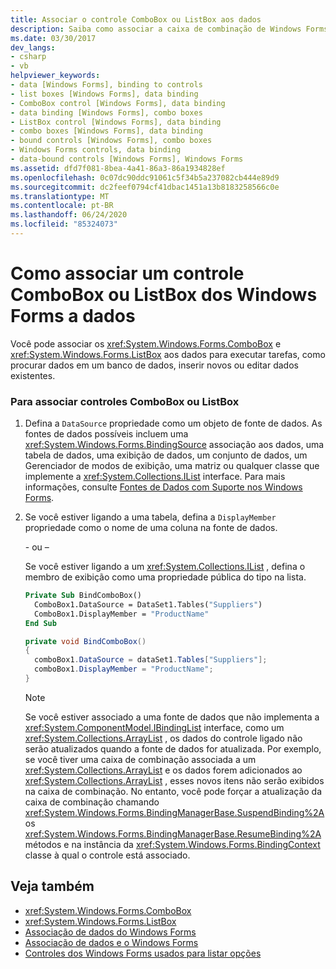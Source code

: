```yaml
---
title: Associar o controle ComboBox ou ListBox aos dados
description: Saiba como associar a caixa de combinação de Windows Forms e a caixa de listagem a dados para executar tarefas como procurar dados em um banco de dados, inserir novos ou editar dados existentes.
ms.date: 03/30/2017
dev_langs:
- csharp
- vb
helpviewer_keywords:
- data [Windows Forms], binding to controls
- list boxes [Windows Forms], data binding
- ComboBox control [Windows Forms], data binding
- data binding [Windows Forms], combo boxes
- ListBox control [Windows Forms], data binding
- combo boxes [Windows Forms], data binding
- bound controls [Windows Forms], combo boxes
- Windows Forms controls, data binding
- data-bound controls [Windows Forms], Windows Forms
ms.assetid: dfd7f081-8bea-4a41-86a3-86a1934828ef
ms.openlocfilehash: 0c07dc90ddc91061c5f34b5a237082cb444e89d9
ms.sourcegitcommit: dc2feef0794cf41dbac1451a13b8183258566c0e
ms.translationtype: MT
ms.contentlocale: pt-BR
ms.lasthandoff: 06/24/2020
ms.locfileid: "85324073"
---
```

# <a name="how-to-bind-a-windows-forms-combobox-or-listbox-control-to-data"></a>Como associar um controle ComboBox ou ListBox dos Windows Forms a dados
Você pode associar os <xref:System.Windows.Forms.ComboBox> e <xref:System.Windows.Forms.ListBox> aos dados para executar tarefas, como procurar dados em um banco de dados, inserir novos ou editar dados existentes.  
  
### <a name="to-bind-a-combobox-or-listbox-control"></a>Para associar controles ComboBox ou ListBox  
  
1. Defina a `DataSource` propriedade como um objeto de fonte de dados. As fontes de dados possíveis incluem uma <xref:System.Windows.Forms.BindingSource> associação aos dados, uma tabela de dados, uma exibição de dados, um conjunto de dados, um Gerenciador de modos de exibição, uma matriz ou qualquer classe que implemente a <xref:System.Collections.IList> interface. Para mais informações, consulte [Fontes de Dados com Suporte nos Windows Forms](../data-sources-supported-by-windows-forms.md).  
  
2. Se você estiver ligando a uma tabela, defina a `DisplayMember` propriedade como o nome de uma coluna na fonte de dados.  
  
     \- ou –  
  
     Se você estiver ligando a um <xref:System.Collections.IList> , defina o membro de exibição como uma propriedade pública do tipo na lista.  
  
    ```vb  
    Private Sub BindComboBox()  
      ComboBox1.DataSource = DataSet1.Tables("Suppliers")  
      ComboBox1.DisplayMember = "ProductName"  
    End Sub  
    ```  
  
    ```csharp  
    private void BindComboBox()  
    {  
      comboBox1.DataSource = dataSet1.Tables["Suppliers"];  
      comboBox1.DisplayMember = "ProductName";  
    }  
    ```  
  
    > [!NOTE]
    > Se você estiver associado a uma fonte de dados que não implementa a <xref:System.ComponentModel.IBindingList> interface, como um <xref:System.Collections.ArrayList> , os dados do controle ligado não serão atualizados quando a fonte de dados for atualizada. Por exemplo, se você tiver uma caixa de combinação associada a um <xref:System.Collections.ArrayList> e os dados forem adicionados ao <xref:System.Collections.ArrayList> , esses novos itens não serão exibidos na caixa de combinação. No entanto, você pode forçar a atualização da caixa de combinação chamando <xref:System.Windows.Forms.BindingManagerBase.SuspendBinding%2A> os <xref:System.Windows.Forms.BindingManagerBase.ResumeBinding%2A> métodos e na instância da <xref:System.Windows.Forms.BindingContext> classe à qual o controle está associado.  
  
## <a name="see-also"></a>Veja também

- <xref:System.Windows.Forms.ComboBox>
- <xref:System.Windows.Forms.ListBox>
- [Associação de dados do Windows Forms](../windows-forms-data-binding.md)
- [Associação de dados e o Windows Forms](../data-binding-and-windows-forms.md)
- [Controles dos Windows Forms usados para listar opções](windows-forms-controls-used-to-list-options.md)
